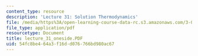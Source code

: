 ```yaml
---
content_type: resource
description: 'Lecture 31: Solution Thermodynamics'
file: /media/https%3A/open-learning-course-data-rc.s3.amazonaws.com/3-00-thermodynamics-of-materials-fall-2002/54fc8be464a3f16dd076766bd980ac67_lecture_31_oneside.PDF
file_type: application/pdf
resourcetype: Document
title: lecture_31_oneside.PDF
uid: 54fc8be4-64a3-f16d-d076-766bd980ac67
---
```

